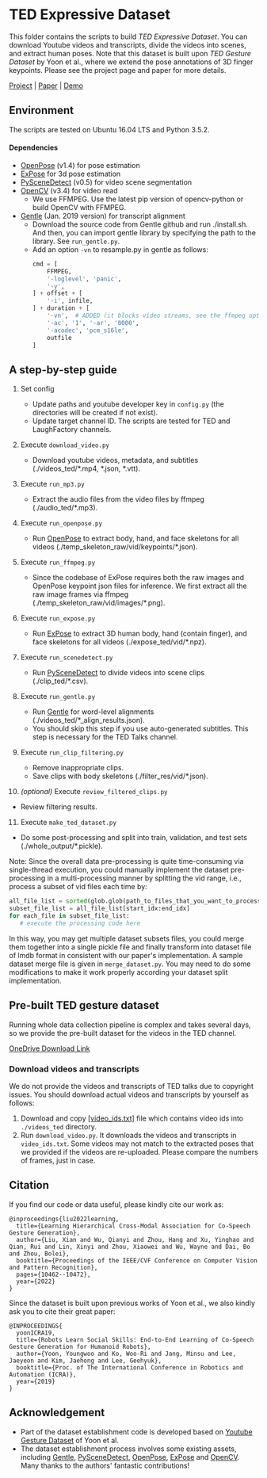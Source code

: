 # TED Expressive Dataset

This folder contains the scripts to build *TED Expressive Dataset*.
You can download Youtube videos and transcripts, divide the videos into scenes, and extract human poses. Note that this dataset is built upon *TED Gesture Dataset* by Yoon et al., where we extend the pose annotations of 3D finger keypoints.
Please see the project page and paper for more details.  

[Project](https://alvinliu0.github.io/projects/HA2G) | [Paper](https://arxiv.org/pdf/2203.13161.pdf) | [Demo](https://www.youtube.com/watch?v=CG632W-nIWk)

## Environment

The scripts are tested on Ubuntu 16.04 LTS and Python 3.5.2. 

#### Dependencies 
* [OpenPose](https://github.com/CMU-Perceptual-Computing-Lab/openpose) (v1.4) for pose estimation
* [ExPose](https://github.com/vchoutas/expose) for 3d pose estimation
* [PySceneDetect](https://pyscenedetect.readthedocs.io/en/latest/) (v0.5) for video scene segmentation
* [OpenCV](https://pypi.org/project/opencv-python/) (v3.4) for video read
  * We use FFMPEG. Use the latest pip version of opencv-python or build OpenCV with FFMPEG.
* [Gentle](https://github.com/lowerquality/gentle) (Jan. 2019 version) for transcript alignment
  * Download the source code from Gentle github and run ./install.sh. And then, you can import gentle library by specifying the path to the library. See `run_gentle.py`.
  * Add an option `-vn` to resample.py in gentle as follows:
    ```python
    cmd = [
        FFMPEG,
        '-loglevel', 'panic',
        '-y',
    ] + offset + [
        '-i', infile,
    ] + duration + [
        '-vn',  # ADDED (it blocks video streams, see the ffmpeg option)
        '-ac', '1', '-ar', '8000',
        '-acodec', 'pcm_s16le',
        outfile
    ]
    ``` 

## A step-by-step guide

1. Set config
   * Update paths and youtube developer key in `config.py` (the directories will be created if not exist).
   * Update target channel ID. The scripts are tested for TED and LaughFactory channels.

2. Execute `download_video.py`
   * Download youtube videos, metadata, and subtitles (./videos_ted/*.mp4, *.json, *.vtt).

3. Execute `run_mp3.py`
   * Extract the audio files from the video files by ffmpeg (./audio_ted/*.mp3).

4. Execute `run_openpose.py`
   * Run [OpenPose](https://github.com/CMU-Perceptual-Computing-Lab/openpose) to extract body, hand, and face skeletons for all videos (./temp_skeleton_raw/vid/keypoints/*.json). 

5. Execute `run_ffmpeg.py`
   * Since the codebase of ExPose requires both the raw images and OpenPose keypoint json files for inference. We first extract all the raw image frames via ffmpeg (./temp_skeleton_raw/vid/images/*.png).

6. Execute `run_expose.py`
   * Run [ExPose](https://github.com/vchoutas/expose) to extract 3D human body, hand (contain finger), and face skeletons for all videos (./expose_ted/vid/*.npz). 

7. Execute `run_scenedetect.py`
   * Run [PySceneDetect](https://pyscenedetect.readthedocs.io/en/latest/) to divide videos into scene clips (./clip_ted/*.csv).
  
8. Execute `run_gentle.py`
   * Run [Gentle](https://github.com/lowerquality/gentle) for word-level alignments (./videos_ted/*_align_results.json).
   * You should skip this step if you use auto-generated subtitles. This step is necessary for the TED Talks channel. 

9. Execute `run_clip_filtering.py`
   * Remove inappropriate clips.
   * Save clips with body skeletons (./filter_res/vid/*.json).

10. *(optional)* Execute `review_filtered_clips.py`
   * Review filtering results.

<!-- 10. *(optional)* Execute `merge_dataset.py`
   * Only necessary if you create multiple sub-datasets for multi-processing and want to merge them together (./whole_output/*.pickle). -->

11. Execute `make_ted_dataset.py`
   * Do some post-processing and split into train, validation, and test sets (./whole_output/*.pickle).

Note: Since the overall data pre-processing is quite time-consuming via single-thread execution, you could manually implement the dataset pre-processing in a multi-processing manner by splitting the vid range, i.e., process a subset of vid files each time by:

```python
all_file_list = sorted(glob.glob(path_to_files_that_you_want_to_process), key=os.path.getmtime)
subset_file_list = all_file_list[start_idx:end_idx]
for each_file in subset_file_list:
   # execute the processing code here
```

In this way, you may get multiple dataset subsets files, you could merge them together into a single pickle file and finally transform into dataset file of lmdb format in consistent with our paper's implementation. A sample dataset merge file is given in `merge_dataset.py`. You may need to do some modifications to make it work properly according your dataset split implementation.

## Pre-built TED gesture dataset
 
Running whole data collection pipeline is complex and takes several days, so we provide the pre-built dataset for the videos in the TED channel.  

[OneDrive Download Link](https://mycuhk-my.sharepoint.com/:u:/g/personal/1155165198_link_cuhk_edu_hk/EQhOOXYsZDhJs-oEVwA7oyABSrkwcTKC6kwX-A85r0-42g?e=BiIsV1)
 
### Download videos and transcripts
We do not provide the videos and transcripts of TED talks due to copyright issues.
You should download actual videos and transcripts by yourself as follows:  
1. Download and copy [[video_ids.txt]](https://github.com/alvinliu0/HA2G/dataset_script/video_ids.txt) file which contains video ids into `./videos_ted` directory.
2. Run `download_video.py`. It downloads the videos and transcripts in `video_ids.txt`.
Some videos may not match to the extracted poses that we provided if the videos are re-uploaded.
Please compare the numbers of frames, just in case.


## Citation 

If you find our code or data useful, please kindly cite our work as:
```
@inproceedings{liu2022learning,
  title={Learning Hierarchical Cross-Modal Association for Co-Speech Gesture Generation},
  author={Liu, Xian and Wu, Qianyi and Zhou, Hang and Xu, Yinghao and Qian, Rui and Lin, Xinyi and Zhou, Xiaowei and Wu, Wayne and Dai, Bo and Zhou, Bolei},
  booktitle={Proceedings of the IEEE/CVF Conference on Computer Vision and Pattern Recognition},
  pages={10462--10472},
  year={2022}
}
```

Since the dataset is built upon previous works of Yoon et al., we also kindly ask you to cite their great paper:
```
@INPROCEEDINGS{
  yoonICRA19,
  title={Robots Learn Social Skills: End-to-End Learning of Co-Speech Gesture Generation for Humanoid Robots},
  author={Yoon, Youngwoo and Ko, Woo-Ri and Jang, Minsu and Lee, Jaeyeon and Kim, Jaehong and Lee, Geehyuk},
  booktitle={Proc. of The International Conference in Robotics and Automation (ICRA)},
  year={2019}
}
```


## Acknowledgement
* Part of the dataset establishment code is developed based on [Youtube Gesture Dataset](https://github.com/youngwoo-yoon/youtube-gesture-dataset) of Yoon et al.
* The dataset establishment process involves some existing assets, including [Gentle](https://github.com/lowerquality/gentle), [PySceneDetect](https://pyscenedetect.readthedocs.io/en/latest/), [OpenPose](https://github.com/CMU-Perceptual-Computing-Lab/openpose), [ExPose](https://github.com/vchoutas/expose) and [OpenCV](https://pypi.org/project/opencv-python/). Many thanks to the authors' fantastic contributions!